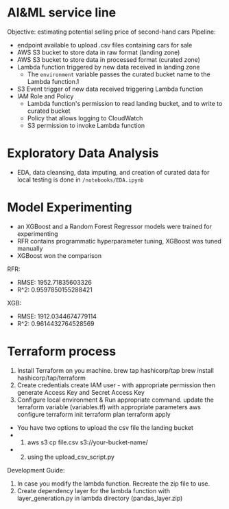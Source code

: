 # AI&ML service line
Objective: estimating potential selling price of second-hand cars
Pipeline:
- endpoint available to upload .csv files containing cars for sale
- AWS S3 bucket to store data in raw format (landing zone)
- AWS S3 bucket to store data in processed format (curated zone)
- Lambda function triggered by new data received in landing zone
  - The `environment` variable passes the curated bucket name to the Lambda function.1
- S3 Event trigger of new data received triggering Lambda function
- IAM Role and Policy
  - Lambda function's permission to read landing bucket, and to write to curated bucket
  - Policy that allows logging to CloudWatch
  - S3 permission to invoke Lambda function

# Exploratory Data Analysis
- EDA, data cleansing, data imputing, and creation of curated data for local testing is done in `/notebooks/EDA.ipynb`

# Model Experimenting
- an XGBoost and a Random Forest Regressor models were trained for experimenting
- RFR contains programmatic hyperparameter tuning, XGBoost was tuned manually
- XGBoost won the comparison

RFR:
- RMSE: 1952.71835603326
- R^2: 0.9597850155288421

XGB:
- RMSE: 1912.0344674779114
- R^2: 0.9614432764528569

# Terraform process
1. Install Terraform on you machine.
brew tap hashicorp/tap
brew install hashicorp/tap/terraform
2. Create credentials
create IAM user - with appropriate permission then generate Access Key and Secret Access Key
3. Configure local environment & Run appropriate command.
update the terraform variable (variables.tf) with appropriate parameters
aws configure
terraform init
terraform plan
terraform apply

- You have two options to upload the csv file the landing bucket
- 1. aws s3 cp file.csv s3://your-bucket-name/
- 2. using the upload_csv_script.py

Development Guide:
1. In case you modify the lambda function. Recreate the zip file to use.
2. Create dependency layer for the lambda function with layer_generation.py in lambda directory (pandas_layer.zip)
